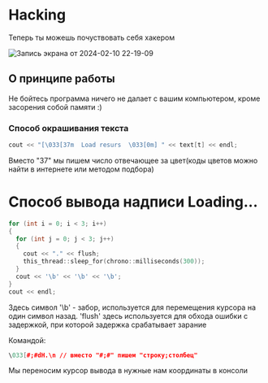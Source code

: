 # Hacking
Теперь ты можешь почуствовать себя хакером

![Запись экрана от 2024-02-10 22-19-09](https://github.com/GordStep/hacking/assets/106314109/a48ba2a0-93b5-4257-968b-b89239e81fe3)


## О принципе работы
Не бойтесь программа ничего не далает с вашим компьютером, кроме засорения собой памяти :)

### Способ окрашивания текста
```cpp
cout << "[\033[37m  Load resurs  \033[0m] " << text[t] << endl;
```
Вместо "37" мы пишем число отвечающее за цвет(коды цветов можно найти в интернете или методом подбора)

# Способ вывода надписи Loading...

``` cpp
for (int i = 0; i < 3; i++)
{
  for (int j = 0; j < 3; j++)
  {
    cout << "." << flush;
    this_thread::sleep_for(chrono::milliseconds(300));
  }
  cout << '\b' << '\b' << '\b';
}
cout << endl;
```
Здесь символ '\b' - забор, используется для перемещения курсора на один символ назад.
'flush' здесь используется для обхода ошибки с задержкой, при которой задержка срабатывает зарание

Командой:
```cpp
\033[#;#dH.\n // вместо "#;#" пишем "строку;столбец"
```
Мы переносим курсор вывода в нужные нам координаты в консоли








